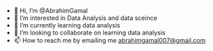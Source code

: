 - 👋 Hi, I’m @AbrahimGamal
- 👀 I’m interested in Data Analysis and data sceince
- 🌱 I’m currently learning data analysis
- 💞️ I’m looking to collaborate on learning data analysis
- 📫 How to reach me by emailing me abrahimgamal007@gmail.com

<!---
AbrahimGamal/AbrahimGamal is a ✨ special ✨ repository because its `README.md` (this file) appears on your GitHub profile.
You can click the Preview link to take a look at your changes.
--->
